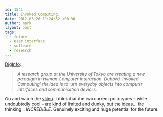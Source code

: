 ```yaml
---
id: 1541
title: Invoked Computing.
date: 2012-03-26 11:24:32 +00:00
author: mark
layout: post
tags:
  - future
  - user interface
  - software
  - research
---
```

[DigInfo](http://www.diginfo.tv/v/11-0232-d-en.php):

> _A research group at the University of Tokyo are creating a new paradigm in Human Computer Interaction. Dubbed &#8216;Invoked Computing&#8217; the idea is to turn everyday objects into computer interfaces and communication devices._

Go and watch the [video](http://www.youtube.com/watch?v=ZA6m2fxpxZk). I think that the two current prototypes &#8211; while undoubtedly cool &#8211; are kind of limited and clunky, but the ideas&#8230; the thinking&#8230; _INCREDIBLE_. Genuinely exciting and huge potential for the future.
